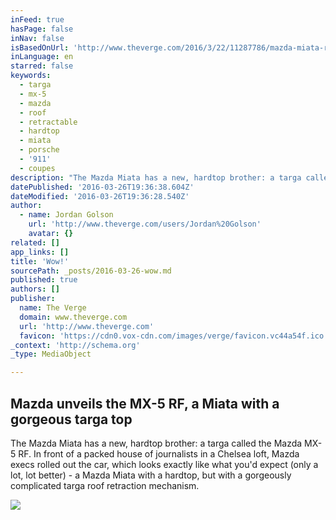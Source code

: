 ```yaml
---
inFeed: true
hasPage: false
inNav: false
isBasedOnUrl: 'http://www.theverge.com/2016/3/22/11287786/mazda-miata-rx5-rf-announced-new-york-auto-show-2016'
inLanguage: en
starred: false
keywords:
  - targa
  - mx-5
  - mazda
  - roof
  - retractable
  - hardtop
  - miata
  - porsche
  - '911'
  - coupes
description: "The Mazda Miata has a new, hardtop brother: a targa called the Mazda MX-5 RF. In front of a packed house of journalists in a Chelsea loft, Mazda execs rolled out the car, which looks exactly like what you'd expect (only a lot, lot better) - a Mazda Miata with a hardtop, but with a gorgeously complicated targa roof retraction mechanism."
datePublished: '2016-03-26T19:36:38.604Z'
dateModified: '2016-03-26T19:36:28.540Z'
author:
  - name: Jordan Golson
    url: 'http://www.theverge.com/users/Jordan%20Golson'
    avatar: {}
related: []
app_links: []
title: 'Wow!'
sourcePath: _posts/2016-03-26-wow.md
published: true
authors: []
publisher:
  name: The Verge
  domain: www.theverge.com
  url: 'http://www.theverge.com'
  favicon: 'https://cdn0.vox-cdn.com/images/verge/favicon.vc44a54f.ico'
_context: 'http://schema.org'
_type: MediaObject

---
```

<article style=""><h1>Mazda unveils the MX-5 RF, a Miata with a gorgeous targa top</h1><p>The Mazda Miata has a new, hardtop brother: a targa called the Mazda MX-5 RF. In front of a packed house of journalists in a Chelsea loft, Mazda execs rolled out the car, which looks exactly like what you'd expect (only a lot, lot better) - a Mazda Miata with a hardtop, but with a gorgeously complicated targa roof retraction mechanism.</p><img src="https://cdn3.vox-cdn.com/thumbor/B2aq0wszy9cyqEQEi5Q4YgSZ5fs=/cdn0.vox-cdn.com/uploads/chorus_asset/file/6232093/mazda-mx-5-rf-targa-9896.0.jpg" /></article>